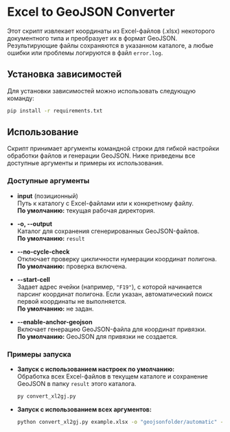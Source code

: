 # Excel to GeoJSON Converter

Этот скрипт извлекает координаты из Excel-файлов (.xlsx) некоторого документного типа и преобразует их в формат GeoJSON. Результирующие файлы сохраняются в указанном каталоге, а любые ошибки или проблемы логируются в файл `error.log`.

## Установка зависимостей

Для установки зависимостей можно использовать следующую команду:

```bash
pip install -r requirements.txt
```
## Использование

Скрипт принимает аргументы командной строки для гибкой настройки обработки файлов и генерации GeoJSON. Ниже приведены все доступные аргументы и примеры их использования.

### Доступные аргументы

- **input** (позиционный)  
  Путь к каталогу с Excel-файлами или к конкретному файлу.  
  **По умолчанию:** текущая рабочая директория.

- **-o, --output**  
  Каталог для сохранения сгенерированных GeoJSON-файлов.  
  **По умолчанию:** `result`

- **--no-cycle-check**  
  Отключает проверку цикличности нумерации координат полигона.  
  **По умолчанию:** проверка включена.

- **--start-cell**  
  Задает адрес ячейки (например, `"F19"`), с которой начинается парсинг координат полигона. Если указан, автоматический поиск первой координаты не выполняется.  
  **По умолчанию:** не задан.

- **--enable-anchor-geojson**  
  Включает генерацию GeoJSON-файла для координат привязки.  
  **По умолчанию:** GeoJSON для привязки не создается.

### Примеры запуска

- **Запуск с использованием настроек по умолчанию:**  
  Обработка всех Excel-файлов в текущем каталоге и сохранение GeoJSON в папку `result` этого каталога.
  ```bash
  py convert_xl2gj.py
- **Запуск с использованием всех аргументов:**  
  ```bash
  python convert_xl2gj.py example.xlsx -o "geojsonfolder/automatic" --enable-anchor-geojson --start-cell F5 --no-cycle-check
